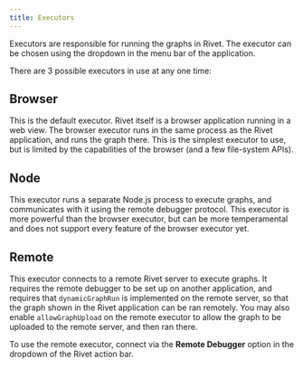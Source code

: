 ```yaml
---
title: Executors
---
```


Executors are responsible for running the graphs in Rivet. The executor can be chosen using the dropdown in the menu bar of the application.

There are 3 possible executors in use at any one time:

## Browser

This is the default executor. Rivet itself is a browser application running in a web view. The browser executor runs in the same process as the Rivet application, and runs the graph there. This is the simplest executor to use, but is limited by the capabilities of the browser (and a few file-system APIs).

## Node

This executor runs a separate Node.js process to execute graphs, and communicates with it using the remote debugger protocol. This executor is more powerful than the browser executor, but can be more temperamental and does not support every feature of the browser executor yet.

## Remote

This executor connects to a remote Rivet server to execute graphs. It requires the remote debugger to be set up on another application, and requires that `dynamicGraphRun` is implemented on the remote server, so that the graph shown in the Rivet application can be ran remotely. You may also enable `allowGraphUpload` on the remote executor to allow the graph to be uploaded to the remote server, and then ran there.

To use the remote executor, connect via the **Remote Debugger** option in the dropdown of the Rivet action bar.

